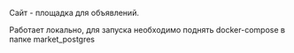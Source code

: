 Сайт - площадка для объявлений.

Работает локально, для запуска необходимо поднять docker-compose в папке market_postgres
